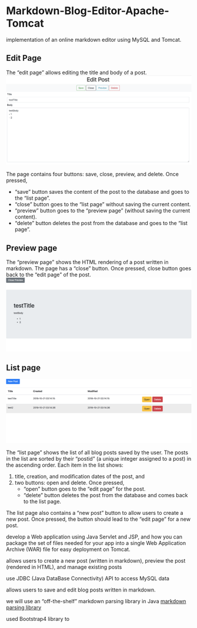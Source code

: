  # Markdown-Blog-Editor-Apache-Tomcat
 implementation of an online markdown editor using MySQL and Tomcat.


Edit Page
---
The “edit page” allows editing the title and body of a post.
![name](./edit.png 'edit')

The page contains four buttons: save, close, preview, and delete. Once pressed,
- “save” button saves the content of the post to the database and goes to the “list page”.
- “close” button goes to the “list page” without saving the current content.
- “preview” button goes to the “preview page” (without saving the current content).
- “delete” button deletes the post from the database and goes to the “list page”.


Preview page
---
The “preview page” shows the HTML rendering of a post written in markdown. The page has a “close” button. Once pressed, close button goes back to the “edit page” of the post.
![name](./preview.png 'preview')

List page
---
![name](./list.png 'list')

The “list page” shows the list of all blog posts saved by the user. The posts in the list are sorted by their “postid” (a unique integer assigned to a post) in the ascending order. Each item in the list shows:
1. title, creation, and modification dates of the post, and
2. two buttons: open and delete. Once pressed,
    - “open” button goes to the “edit page” for the post.
    - “delete” button deletes the post from the database and comes back to the list page.

The list page also contains a “new post” button to allow users to create a new post. Once pressed, the button should lead to the “edit page” for a new post.



develop a Web application using Java Servlet and JSP, and how you can package the set of files needed for your app into a single Web Application Archive (WAR) file for easy deployment on Tomcat.

allows users to create a new post (written in markdown), preview the post (rendered in HTML), and manage existing posts

use JDBC (Java DataBase Connectivity) API to access MySQL data

allows users to save and edit blog posts written in markdown.

we will use an “off-the-shelf” markdown parsing library in Java [markdown parsing library](https://github.com/atlassian/commonmark-java, "markdown parsing library")

used Bootstrap4 library to 
